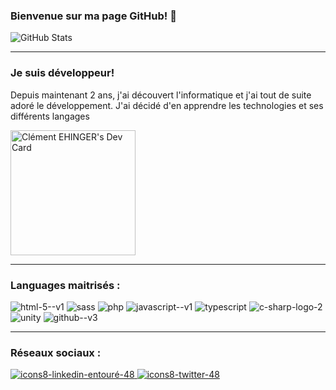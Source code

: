 ### Bienvenue sur ma page GitHub! 👋


![GitHub Stats](https://github-readme-stats.vercel.app/api?username=cehinger&theme=onedark)
_______________________________________________
### Je suis développeur!
Depuis maintenant 2 ans, j'ai découvert l'informatique et j'ai tout de suite adoré le développement.
J'ai décidé d'en apprendre les technologies et ses différents langages

<a href="https://app.daily.dev/khlemant"><img src="https://api.daily.dev/devcards/3467bfa6679e4d5aad19bdba16ac1cf3.png?r=fsn" width="200" alt="Clément EHINGER's Dev Card"/></a>

_______________________________________________
### Languages maitrisés :

![html-5--v1](https://user-images.githubusercontent.com/85050290/199424272-958a1617-f48a-4643-aa9d-45ffe456bbb4.png)
![sass](https://user-images.githubusercontent.com/85050290/199424283-ee0bf767-9e00-4f2e-91e2-d935181b045f.png)
![php](https://user-images.githubusercontent.com/85050290/199424318-76a0d0d6-088d-488e-845a-41b845164399.png)
![javascript--v1](https://user-images.githubusercontent.com/85050290/199424328-5aaf02a0-6156-4ed9-abd1-d79e99f75620.png)
![typescript](https://user-images.githubusercontent.com/85050290/199424341-fb2c0611-75f7-4d1a-bec0-e30a56b0b448.png)
![c-sharp-logo-2](https://user-images.githubusercontent.com/85050290/199424347-0d991e85-b817-4e04-9ada-e17131748106.png)
![unity](https://user-images.githubusercontent.com/85050290/199424359-ef285807-8926-429f-b4de-8e2452cd2166.png)
![github--v3](https://user-images.githubusercontent.com/85050290/199424368-ff432e22-31b4-4734-bcaa-cdf9c68820e7.png)

_______________________________________________
### Réseaux sociaux :
<a href="https://www.linkedin.com/in/clément-ehinger-b4453422a/">![icons8-linkedin-entouré-48](https://user-images.githubusercontent.com/85050290/199423333-d9951913-e1ee-4703-a5af-984d65533e89.png)
</a>
<a href="https://twitter.com/iqcehinger">![icons8-twitter-48](https://user-images.githubusercontent.com/85050290/199423179-d6b890e9-4f4b-4480-a199-92cb03284afa.png)
</a>
